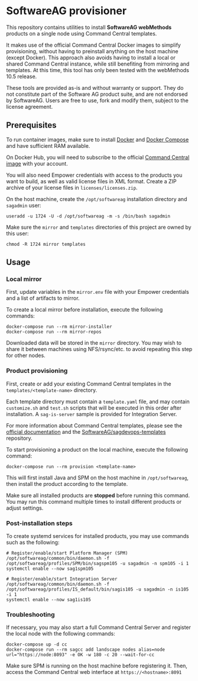 # SoftwareAG provisioner

This repository contains utilities to install **SoftwareAG webMethods** products on a single node using Command Central templates.

It makes use of the official Command Central Docker images to simplify provisioning, without having to preinstall anything on the host machine (except Docker). This approach also avoids having to install a local or shared Command Central instance, while still benefiting from mirroring and templates. At this time, this tool has only been tested with the webMethods 10.5 release.

These tools are provided as-is and without warranty or support. They do not constitute part of the Software AG product suite, and are not endorsed by SoftwareAG. Users are free to use, fork and modify them, subject to the license agreement.

## Prerequisites

To run container images, make sure to install [Docker](https://docs.docker.com/engine/install/) and [Docker Compose](https://docs.docker.com/compose/install/) and have sufficient RAM available.

On Docker Hub, you will need to subscribe to the official [Command Central image](https://hub.docker.com/_/softwareag-commandcentral) with your account.

You will also need Empower credentials with access to the products you want to build, as well as valid license files in XML format. Create a ZIP archive of your license files in `licenses/licenses.zip`.

On the host machine, create the `/opt/softwareag` installation directory and `sagadmin` user:

```
useradd -u 1724 -U -d /opt/softwareag -m -s /bin/bash sagadmin
```

Make sure the `mirror` and `templates` directories of this project are owned by this user:

```
chmod -R 1724 mirror templates
```

## Usage

### Local mirror

First, update variables in the `mirror.env` file with your Empower credentials and a list of artifacts to mirror.

To create a local mirror before installation, execute the following commands:

```
docker-compose run --rm mirror-installer
docker-compose run --rm mirror-repos
```

Downloaded data will be stored in the `mirror` directory. You may wish to share it between machines using NFS/rsync/etc. to avoid repeating this step for other nodes.

### Product provisioning

First, create or add your existing Command Central templates in the `templates/<template-name>` directory.

Each template directory must contain a `template.yaml` file, and may contain `customize.sh` and `test.sh` scripts that will be executed in this order after installation. A `sag-is-server` sample is provided for Integration Server.

For more information about Command Central templates, please see the [official documentation](https://documentation.softwareag.com/webmethods/command_central/cce10-5/10-5_Command_Central_webhelp/index.html) and the [SoftwareAG/sagdevops-templates](https://github.com/SoftwareAG/sagdevops-templates) repository.

To start provisioning a product on the local machine, execute the following command:

```
docker-compose run --rm provision <template-name>
```

This will first install Java and SPM on the host machine in `/opt/softwareag`, then install the product according to the template.

Make sure all installed products are **stopped** before running this command. You may run this command multiple times to install different products or adjust settings.

### Post-installation steps

To create systemd services for installed products, you may use commands such as the following:

```
# Register/enable/start Platform Manager (SPM)
/opt/softwareag/common/bin/daemon.sh -f /opt/softwareag/profiles/SPM/bin/sagspm105 -u sagadmin -n spm105 -i 1
systemctl enable --now sag1spm105

# Register/enable/start Integration Server
/opt/softwareag/common/bin/daemon.sh -f /opt/softwareag/profiles/IS_default/bin/sagis105 -u sagadmin -n is105 -i 1
systemctl enable --now sag1is105
```

### Troubleshooting

If necessary, you may also start a full Command Central Server and register the local node with the following commands:

```
docker-compose up -d cc
docker-compose run --rm sagcc add landscape nodes alias=node url="https://node:8093" -e OK -w 180 -c 20 --wait-for-cc
```

Make sure SPM is running on the host machine before registering it.
Then, access the Command Central web interface at `https://<hostname>:8091`
